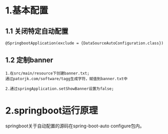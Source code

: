 # 1.基本配置

## 1.1 关闭特定自动配置

```
@SpringbootApplication(exclude = {DataSourceAutoConfiguration.class})
```



## 1.2 定制banner

```
1.在src/main/resource下创建banner.txt;
通过patorjk.com/software/tagg生成字符，赋值到banner.txt中

2.通过springApplication.setShowBanner设置为false;
```



# 2.springboot运行原理

springboot关于自动配置的源码在spring-boot-auto configure包内。
